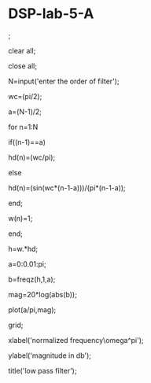 # DSP-lab-5-A
;

clear all;

close all;

N=input('enter the order of filter');

wc=(pi/2);

a=(N-1)/2;

for n=1:N

 if((n-1)==a)

 hd(n)=(wc/pi);

 else

 hd(n)=(sin(wc*(n-1-a)))/(pi*(n-1-a));

 end;

 w(n)=1;

end;

h=w.*hd;

a=0:0.01:pi;

b=freqz(h,1,a);

mag=20*log(abs(b));

plot(a/pi,mag);

grid;

xlabel('normalized frequency\omega^pi');

ylabel('magnitude in db');

title('low pass filter');
